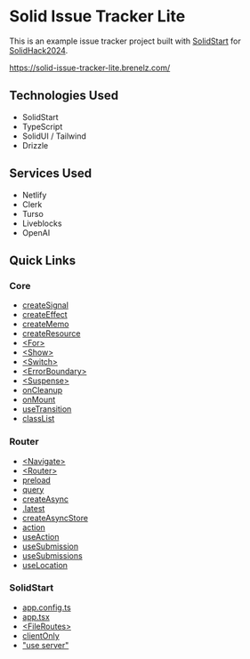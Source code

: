 # Solid Issue Tracker Lite

This is an example issue tracker project built with [SolidStart](https://start.solidjs.com) for [SolidHack2024](https://hack.solidjs.com/).

https://solid-issue-tracker-lite.brenelz.com/

## Technologies Used

- SolidStart
- TypeScript
- SolidUI / Tailwind
- Drizzle

## Services Used

- Netlify
- Clerk
- Turso
- Liveblocks
- OpenAI

## Quick Links

### Core

- [createSignal](https://github.com/brenelz/solid-issue-tracker-lite/blob/64aa568d9bea175a2cb4a588c6a69349290fd14d/src/components/Issues/IssuesList.tsx#L18)
- [createEffect](https://github.com/brenelz/solid-issue-tracker-lite/blob/main/src/components/InboxNotifcations.tsx#L16)
- [createMemo](https://github.com/brenelz/solid-issue-tracker-lite/blob/64aa568d9bea175a2cb4a588c6a69349290fd14d/src/components/Issues/IssueTabs.tsx#L22)
- [createResource](https://github.com/brenelz/solid-issue-tracker-lite/blob/64aa568d9bea175a2cb4a588c6a69349290fd14d/src/components/InboxNotifcations.tsx#L13)
- [&lt;For&gt;](https://github.com/brenelz/solid-issue-tracker-lite/blob/64aa568d9bea175a2cb4a588c6a69349290fd14d/src/components/InboxNotifcations.tsx#L49)
- [&lt;Show&gt;](https://github.com/brenelz/solid-issue-tracker-lite/blob/64aa568d9bea175a2cb4a588c6a69349290fd14d/src/components/OnlineUsers.tsx#L30)
- [&lt;Switch&gt;](https://github.com/brenelz/solid-issue-tracker-lite/blob/64aa568d9bea175a2cb4a588c6a69349290fd14d/src/components/Issues/PriorityBadges.tsx#L20)
- [&lt;ErrorBoundary&gt;](https://github.com/brenelz/solid-issue-tracker-lite/blob/64aa568d9bea175a2cb4a588c6a69349290fd14d/src/routes/dashboard/issues/%5Bid%5D.tsx#L35)
- [&lt;Suspense&gt;](https://github.com/brenelz/solid-issue-tracker-lite/blob/64aa568d9bea175a2cb4a588c6a69349290fd14d/src/routes/dashboard/index.tsx#L45)
- [onCleanup](https://github.com/brenelz/solid-issue-tracker-lite/blob/64aa568d9bea175a2cb4a588c6a69349290fd14d/src/components/OnlineUsers.tsx#L24)
- [onMount](https://github.com/brenelz/solid-issue-tracker-lite/blob/64aa568d9bea175a2cb4a588c6a69349290fd14d/src/components/OnlineUsers.tsx#L11)
- [useTransition](https://github.com/brenelz/solid-issue-tracker-lite/blob/64aa568d9bea175a2cb4a588c6a69349290fd14d/src/components/Issues/IssueActionBar.tsx#L20)
- [classList](https://github.com/brenelz/solid-issue-tracker-lite/blob/64aa568d9bea175a2cb4a588c6a69349290fd14d/src/components/Issues/IssuesList.tsx#L80)

### Router

- [&lt;Navigate&gt;](https://github.com/brenelz/solid-issue-tracker-lite/blob/64aa568d9bea175a2cb4a588c6a69349290fd14d/src/routes/index.tsx#L13)
- [&lt;Router&gt;](https://github.com/brenelz/solid-issue-tracker-lite/blob/64aa568d9bea175a2cb4a588c6a69349290fd14d/src/app.tsx#L13)
- [preload](https://github.com/brenelz/solid-issue-tracker-lite/blob/64aa568d9bea175a2cb4a588c6a69349290fd14d/src/routes/dashboard.tsx#L8)
- [query](https://github.com/brenelz/solid-issue-tracker-lite/blob/64aa568d9bea175a2cb4a588c6a69349290fd14d/src/lib/queries.ts#L11)
- [createAsync](https://github.com/brenelz/solid-issue-tracker-lite/blob/64aa568d9bea175a2cb4a588c6a69349290fd14d/src/routes/dashboard/index.tsx#L22)
- [.latest](https://github.com/brenelz/solid-issue-tracker-lite/blob/b9ad5d5af58fc8e8c08d9db61df2c6339c301cb0/src/components/InboxNotifcations.tsx#L39)
- [createAsyncStore](https://github.com/brenelz/solid-issue-tracker-lite/blob/64aa568d9bea175a2cb4a588c6a69349290fd14d/src/components/Issues/Graphs.tsx#L11)
- [action](https://github.com/brenelz/solid-issue-tracker-lite/blob/64aa568d9bea175a2cb4a588c6a69349290fd14d/src/lib/actions.ts#L8)
- [useAction](https://github.com/brenelz/solid-issue-tracker-lite/blob/b9ad5d5af58fc8e8c08d9db61df2c6339c301cb0/src/components/Issues/AssignTo.tsx#L16)
- [useSubmission](https://github.com/brenelz/solid-issue-tracker-lite/blob/b9ad5d5af58fc8e8c08d9db61df2c6339c301cb0/src/components/Issues/AssignTo.tsx#L17)
- [useSubmissions](https://github.com/brenelz/solid-issue-tracker-lite/blob/b9ad5d5af58fc8e8c08d9db61df2c6339c301cb0/src/components/Issues/IssuesList.tsx#L23)
- [useLocation](https://github.com/brenelz/solid-issue-tracker-lite/blob/b9ad5d5af58fc8e8c08d9db61df2c6339c301cb0/src/components/MainNav.tsx#L9)

### SolidStart

- [app.config.ts](https://github.com/brenelz/solid-issue-tracker-lite/blob/64aa568d9bea175a2cb4a588c6a69349290fd14d/app.config.ts)
- [app.tsx](https://github.com/brenelz/solid-issue-tracker-lite/blob/64aa568d9bea175a2cb4a588c6a69349290fd14d/src/app.tsx)
- [&lt;FileRoutes&gt;](https://github.com/brenelz/solid-issue-tracker-lite/blob/64aa568d9bea175a2cb4a588c6a69349290fd14d/src/app.tsx#L30)
- [clientOnly](https://github.com/brenelz/solid-issue-tracker-lite/blob/64aa568d9bea175a2cb4a588c6a69349290fd14d/src/components/Issues/IssueTabs.tsx#L11)
- ["use server"](https://github.com/brenelz/solid-issue-tracker-lite/blob/64aa568d9bea175a2cb4a588c6a69349290fd14d/src/lib/queries.ts#L11)
